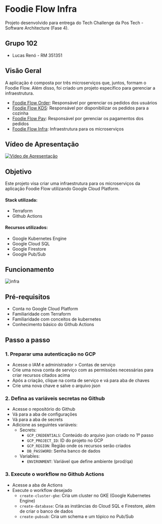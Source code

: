 # Foodie Flow Infra

Projeto desenvolvido para entrega do Tech Challenge da Pos Tech - Software Architecture (Fase 4).

## Grupo 102
- Lucas Renó - RM 351351

## Visão Geral
A aplicação é composta por três microserviços que, juntos, formam o Foodie Flow. Além disso, foi criado um projeto específico para gerenciar a infraestrutura.
- [Foodie Flow Order](https://github.com/lucasreno/FoodieFlowOrder): Responsável por gerenciar os pedidos dos usuários
- [Foodie Flow KDS](https://github.com/lucasreno/FoodieFlowKDS): Responsável por disponibilizar os pedidos para a cozinha
- [Foodie Flow Pay](https://github.com/lucasreno/FoodieFlowPay): Responsável por gerenciar os pagamentos dos pedidos
- [Foodie Flow Infra](https://github.com/lucasreno/FoodieFlowInfra): Infraestrutura para os microserviços

## Vídeo de Apresentação
[![Vídeo de Apresentação](https://img.youtube.com/vi/1Q6Q1Q1Q1Q1Q/0.jpg)](https://www.youtube.com/watch?v=1Q6Q1Q1Q1Q1Q)

## Objetivo

Este projeto visa criar uma infraestrutura para os microserviços da aplicação Foodie Flow utilizando Google Cloud Platform.

#### Stack utilizada:
- Terraform
- Github Actions

#### Recursos utilizados:
- Google Kubernetes Engine
- Google Cloud SQL
- Google Firestore
- Google Pub/Sub

## Funcionamento
![infra](https://github.com/lucasreno/FoodieFlowInfra/assets/62509668/7c38cada-664a-4c45-a5c0-d3b0f7cdce47)


## Pré-requisitos
- Conta no Google Cloud Platform
- Familiaridade com Terraform
- Familiaridade com conceitos de kubernetes
- Conhecimento básico do Github Actions

## Passo a passo

### 1. Preparar uma autenticação no GCP
- Acesse o IAM e administrador > Contas de serviço
- Crie uma nova conta de serviço com as permissões necessárias para criar recursos citados acima
- Após a criação, clique na conta de serviço e vá para aba de chaves
- Crie uma nova chave e salve o arquivo json

### 2. Defina as variáveis secretas no Github
- Acesse o repositório do Github
- Vá para a aba de configurações
- Vá para a aba de secrets
- Adicione as seguintes variáveis:
    - Secrets:
        - `GCP_CREDENTIALS`: Conteúdo do arquivo json criado no 1º passo
        - `GCP_PROJECT_ID`: ID do projeto no GCP
        - `GCP_REGION`: Região onde os recursos serão criados
        - `DB_PASSWORD`: Senha banco de dados
    - Variables:
        - `ENVIRONMENT`: Variável que define ambiente (prod/qa)

### 3. Execute o workflow no Github Actions
- Acesse a aba de Actions
- Execute o workflow desejado
    - `create-cluster-gke`: Cria um cluster no GKE (Google Kubernetes Engine)
    - `create-database`: Cria as instâncias do Cloud SQL e Firestore, além de criar o banco de dados
    - `create-pubsub`: Cria um schema e um tópico no Pub/Sub
